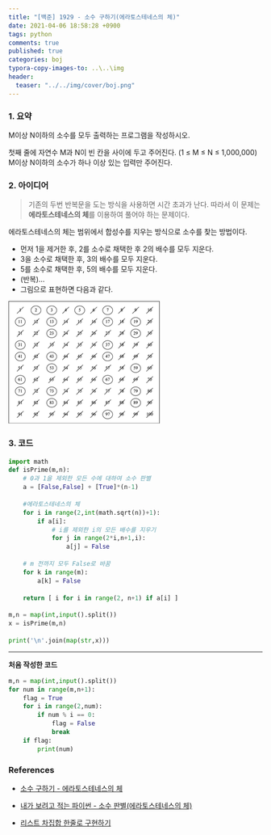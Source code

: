 ```yaml
---
title: "[백준] 1929 - 소수 구하기(에라토스테네스의 체)"
date: 2021-04-06 18:58:28 +0900
tags: python
comments: true
published: true
categories: boj
typora-copy-images-to: ..\..\img
header:
  teaser: "../../img/cover/boj.png"
---
```


### 1. 요약

M이상 N이하의 소수를 모두 출력하는 프로그램을 작성하시오.

첫째 줄에 자연수 M과 N이 빈 칸을 사이에 두고 주어진다.  (1 ≤ M ≤ N ≤ 1,000,000) M이상 N이하의 소수가 하나 이상 있는 입력만 주어진다.



### 2. 아이디어

> 기존의 두번 반복문을 도는 방식을 사용하면 시간 초과가 난다. 따라서 이 문제는 **에라토스테네스의 체**를 이용하여 풀어야 하는 문제이다.

에라토스테네스의 체는 범위에서 합성수를 지우는 방식으로 소수를 찾는 방법이다.

- 먼저 1을 제거한 후, 2를 소수로 채택한 후 2의 배수를 모두 지운다. 
- 3을 소수로 채택한 후, 3의 배수를 모두 지운다.
- 5를 소수로 채택한 후, 5의 배수를 모두 지운다. 
- (반복)...
- 그림으로 표현하면 다음과 같다.

![image-20210406071623230](/img/image-20210406071623230.png)



### 3. 코드

```python
import math
def isPrime(m,n):
    # 0과 1을 제외한 모든 수에 대하여 소수 판별
    a = [False,False] + [True]*(n-1)
    
    #에라토스테네스의 체
    for i in range(2,int(math.sqrt(n))+1):
        if a[i]:
            # i를 제외한 i의 모든 배수를 지우기
            for j in range(2*i,n+1,i):
                a[j] = False
    
    # m 전까지 모두 False로 바꿈
    for k in range(m):
        a[k] = False
        
    return [ i for i in range(2, n+1) if a[i] ]

m,n = map(int,input().split())
x = isPrime(m,n)

print('\n'.join(map(str,x)))
```



---



**처음 작성한 코드**

```python
m,n = map(int,input().split())
for num in range(m,n+1):
    flag = True
    for i in range(2,num):
        if num % i == 0:
            flag = False
            break
    if flag:
        print(num)
```



### References

- [소수 구하기 - 에라토스테네스의 체](https://wikidocs.net/21638)

- [내가 보려고 적는 파이썬 - 소수 판별(에라토스테네스의 체)](https://velog.io/@koyo/python-is-prime-number)

- [리스트 차집합 한줄로 구현하기](https://velog.io/@koyo/python-is-prime-number)